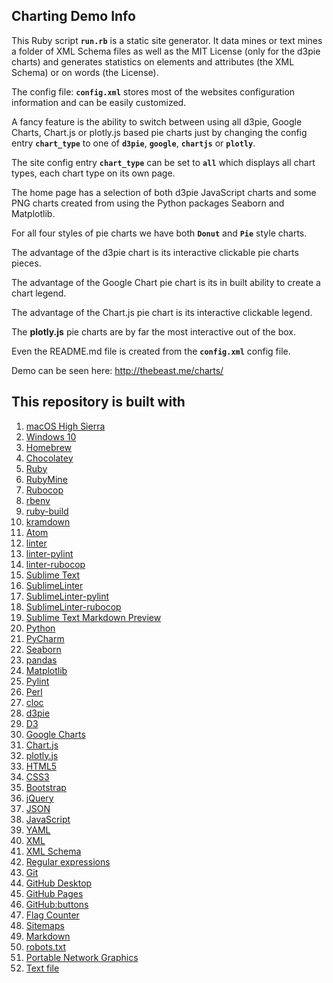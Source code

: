 ## Charting Demo Info

This Ruby script **`run.rb`** is a static site generator. It data mines or text mines a folder of XML Schema files as well as the MIT License (only for the d3pie charts) and generates statistics on elements and attributes (the XML Schema) or on words (the License).

The config file: **`config.xml`** stores most of the websites configuration information and can be easily customized.

A fancy feature is the ability to switch between using all d3pie, Google Charts, Chart.js or plotly.js based pie charts just by changing the config entry **`chart_type`** to one of **`d3pie`**, **`google`**, **`chartjs`** or **`plotly`**.

The site config entry **`chart_type`** can be set to **`all`** which displays all chart types, each chart type on its own page.

The home page has a selection of both d3pie JavaScript charts and some PNG charts created from using the Python packages Seaborn and Matplotlib.

For all four styles of pie charts we have both **`Donut`** and **`Pie`** style charts.

The advantage of the d3pie chart is its interactive clickable pie charts pieces.

The advantage of the Google Chart pie chart is its in built ability to create a chart legend.

The advantage of the Chart.js pie chart is its interactive clickable legend.

The **plotly.js** pie charts are by far the most interactive out of the box.

Even the README.md file is created from the **`config.xml`** config file.

Demo can be seen here: http://thebeast.me/charts/

## This repository is built with

1. [macOS High Sierra](https://www.apple.com/macos/high-sierra/)
2. [Windows 10](https://www.microsoft.com/en-au/windows/get-windows-10)
3. [Homebrew](https://brew.sh/)
4. [Chocolatey](https://chocolatey.org/)
5. [Ruby](https://www.ruby-lang.org)
6. [RubyMine](https://www.jetbrains.com/ruby)
7. [Rubocop](https://github.com/bbatsov/rubocop)
8. [rbenv](https://github.com/rbenv/rbenv)
9. [ruby-build](https://github.com/rbenv/ruby-build)
10. [kramdown](https://kramdown.gettalong.org)
11. [Atom](https://atom.io/)
12. [linter](https://atom.io/packages/linter)
13. [linter-pylint](https://atom.io/packages/linter-pylint)
14. [linter-rubocop](https://atom.io/packages/linter-rubocop)
15. [Sublime Text](https://www.sublimetext.com/)
16. [SublimeLinter](https://github.com/SublimeLinter/SublimeLinter)
17. [SublimeLinter-pylint](https://github.com/SublimeLinter/SublimeLinter-pylint)
18. [SublimeLinter-rubocop](https://github.com/SublimeLinter/SublimeLinter-rubocop)
19. [Sublime Text Markdown Preview](https://github.com/revolunet/sublimetext-markdown-preview)
20. [Python](https://www.python.org/)
21. [PyCharm](https://www.jetbrains.com/pycharm/)
22. [Seaborn](https://seaborn.pydata.org/)
23. [pandas](https://pandas.pydata.org/)
24. [Matplotlib](https://matplotlib.org/)
25. [Pylint](https://www.pylint.org/)
26. [Perl](https://www.perl.org)
27. [cloc](https://github.com/AlDanial/cloc)
28. [d3pie](http://d3pie.org/)
29. [D3](https://d3js.org/)
30. [Google Charts](https://developers.google.com/chart/)
31. [Chart.js](http://www.chartjs.org/)
32. [plotly.js](https://plot.ly/javascript/)
33. [HTML5](https://developer.mozilla.org/en-US/docs/Web/Guide/HTML/HTML5)
34. [CSS3](https://developer.mozilla.org/en-US/docs/Web/CSS/CSS3)
35. [Bootstrap](https://getbootstrap.com/)
36. [jQuery](https://jquery.com/)
37. [JSON](https://www.json.org/)
38. [JavaScript](https://en.wikipedia.org/wiki/JavaScript)
39. [YAML](http://www.yaml.org/)
40. [XML](https://en.wikipedia.org/wiki/XML)
41. [XML Schema](https://en.wikipedia.org/wiki/XML_schema)
42. [Regular expressions](https://en.wikipedia.org/wiki/Regular_expression)
43. [Git](https://git-scm.com/)
44. [GitHub Desktop](https://desktop.github.com/)
45. [GitHub Pages](https://pages.github.com)
46. [GitHub:buttons](https://buttons.github.io/)
47. [Flag Counter](https://flagcounter.com/)
48. [Sitemaps](https://en.wikipedia.org/wiki/Sitemaps)
49. [Markdown](https://daringfireball.net/projects/markdown)
50. [robots.txt](https://en.wikipedia.org/wiki/Robots_exclusion_standard)
51. [Portable Network Graphics](https://en.wikipedia.org/wiki/Portable_Network_Graphics)
52. [Text file](https://en.wikipedia.org/wiki/Text_file)



